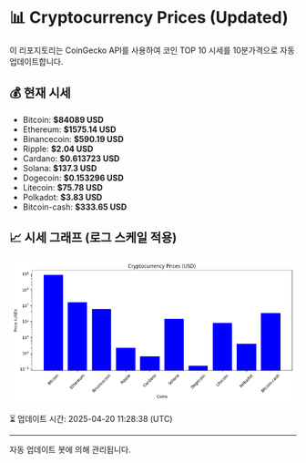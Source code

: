 
# 📊 Cryptocurrency Prices (Updated)

이 리포지토리는 CoinGecko API를 사용하여 코인 TOP 10 시세를 10분가격으로 자동 업데이트합니다.

## 💰 현재 시세
- Bitcoin: **$84089 USD**
- Ethereum: **$1575.14 USD**
- Binancecoin: **$590.19 USD**
- Ripple: **$2.04 USD**
- Cardano: **$0.613723 USD**
- Solana: **$137.3 USD**
- Dogecoin: **$0.153296 USD**
- Litecoin: **$75.78 USD**
- Polkadot: **$3.83 USD**
- Bitcoin-cash: **$333.65 USD**

## 📈 시세 그래프 (로그 스케일 적용)
![Crypto Prices](crypto_prices.png)

⏳ 업데이트 시간: 2025-04-20 11:28:38 (UTC)

---
자동 업데이트 봇에 의해 관리됩니다.
